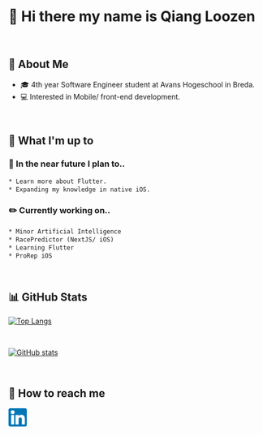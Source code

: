 # 👋  Hi there my name is Qiang Loozen 
<br />

## :book: About Me
   * :mortar_board: 4th year Software Engineer student at Avans Hogeschool in Breda.
   * :computer: Interested in Mobile/ front-end development. 
<br />

## :page_facing_up: What I'm up to

  ### :dart: In the near future I plan to..
    * Learn more about Flutter.
    * Expanding my knowledge in native iOS.
    
  ### :pencil2: Currently working on..
    * Minor Artificial Intelligence
    * RacePredictor (NextJS/ iOS)
    * Learning Flutter
    * ProRep iOS

<br />

## :bar_chart: GitHub Stats
[![Top Langs](https://github-readme-stats.vercel.app/api/top-langs/?username=qloozen)](https://github.com/qloozen/github-readme-stats)

<br />

[![GitHub stats](https://github-readme-stats.vercel.app/api?username=qloozen)](https://github.com/qloozen/github-readme-stats) 

<br />

## :speech_balloon: How to reach me
<a href="https://www.linkedin.com/in/qiangloozen/"><img src="https://github.com/Qloozen/Qloozen/blob/master/LinkedIn.png" height="36px" width="36px"></a>
